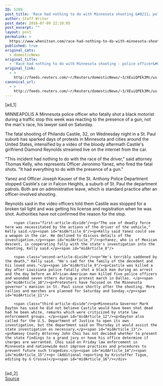 ```yaml
---
ID: 5299
post_title: 'Race had nothing to do with Minnesota shooting &#8211; police officer&#039;s lawyer'
author: Staff Writer
post_date: 2016-07-09 22:10:05
post_excerpt: ""
layout: post
permalink: >
  https://www.whenitson.com/race-had-nothing-to-do-with-minnesota-shooting-police-officers-lawyer/
published: true
original_cats:
  - domesticNews
original_title:
  - 'Race had nothing to do with Minnesota shooting - police officer&#039;s lawyer'
original_link:
  - >
    http://feeds.reuters.com/~r/Reuters/domesticNews/~3/XEuiQPEk3Mc/us-minnesota-police-idUSKCN0ZP0U4
canonical_url:
  - >
    http://feeds.reuters.com/~r/Reuters/domesticNews/~3/XEuiQPEk3Mc/us-minnesota-police-idUSKCN0ZP0U4
---
```

 [ad_1]
<br><div id="articleText">
<span id="midArticle_start"/>

<span id="midArticle_0"/><span class="focusParagraph" readability="5"><p><span class="articleLocation">MINNEAPOLIS</span> A Minnesota police officer who fatally shot a black motorist during a traffic stop this week was reacting to the presence of a gun, not the man's race, his lawyer said on Saturday.</p></span><span id="midArticle_1"/><p>The fatal shooting of Philando Castile, 32, on Wednesday night in a St. Paul suburb has sparked days of protests in Minnesota and cities around the United States, intensified by a video of the bloody aftermath Castile's girlfriend Diamond Reynolds streamed live on the internet from the car.</p><span id="midArticle_2"/><p>"This incident had nothing to do with the race of the driver," said attorney Thomas Kelly, who represents Officer Jeronimo Yanez, who fired the fatal shots. "It had everything to do with the presence of a gun."</p><span id="midArticle_3"/><p>Yanez and Officer Joseph Kauser of the St. Anthony Police Department stopped Castile's car in Falcon Heights, a suburb of St. Paul the department patrols. Both are on administrative leave, which is standard practice after an officer-involved shooting.</p><span id="midArticle_4"/><p>Reynolds said in the video officers told them Castile was stopped for a broken tail light and was getting his license and registration when he was shot. Authorities have not confirmed the reason for the stop.</p><span id="midArticle_5"/>
        
        <span class="first-article-divide"/><p>"The use of deadly force here was necessitated by the actions of the driver of the vehicle," Kelly said.</p><span id="midArticle_6"/><p>Kelly said Yanez could see a weapon in the car. He declined to discuss details of the investigation.</p><span id="midArticle_7"/><p>Yanez, who is of Mexican descent, is cooperating fully with the state's investigation into the shooting, Kelly said.</p><span id="midArticle_8"/>
        
        <span class="second-article-divide"/><p>"He's terribly saddened by the death," Kelly said. "He's sad for the family of the decedent and his loved ones."</p><span id="midArticle_9"/><p>Castile was killed a day after Louisiana police fatally shot a black man during an arrest and the day before an African-American man killed five police officers and wounded seven others during a protest march in Dallas. </p><span id="midArticle_10"/><p>Protesters have focused on the Minnesota governor's mansion in St. Paul since shortly after the shooting. More rallies and marches are planned for Saturday and Sunday.</p><span id="midArticle_11"/>
        
        <span class="third-article-divide"/><p>Minnesota Governor Mark Dayton has said he did not believe Castile would have been shot dead had he been white, remarks which were criticized by state law enforcement groups. </p><span id="midArticle_12"/><p>Dayton also called for the U.S. Department of Justice to open its own investigation, but the department said on Thursday it would assist the state investigation as necessary.</p><span id="midArticle_13"/><p>Ramsey County Attorney John Choi has not decided whether to present the state findings to a grand jury or have his office determine if charges are warranted. Choi said on Friday law enforcement in Minnesota and nationwide must improve practices and procedures to prevent future such tragedies.</p><span id="midArticle_14"/><span id="midArticle_15"/><p> (Additional reporting by Kristoffer Tigue, editing by G Crosse)</p><span id="midArticle_16"/></div>
<br>[ad_2]
<br><a href="http://feeds.reuters.com/~r/Reuters/domesticNews/~3/XEuiQPEk3Mc/us-minnesota-police-idUSKCN0ZP0U4">Source </a>